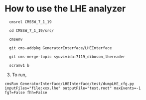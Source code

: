 How to use the LHE analyzer
======================
```
  cmsrel CMSSW_7_1_19

  cd CMSSW_7_1_19/src/

  cmsenv

  git cms-addpkg GeneratorInterface/LHEInterface

  git cms-merge-topic syuvivida:7119_diboson_lhereader

  scramv1 b
```

 3. To run,

```
cmsRun GeneratorInterface/LHEInterface/test/dumpLHE_cfg.py inputFiles="file:xxx.lhe" outputFile="test.root" maxEvents=-1 fgf=False fhh=False
```